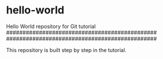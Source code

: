 # hello-world
Hello World repository for Git tutorial
##############################################
##############################################

This repository is built step by step in the tutorial.
